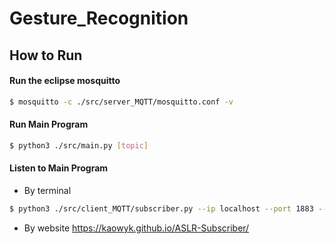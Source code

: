 # Gesture_Recognition
## How to Run
#### Run the eclipse mosquitto
```bash
$ mosquitto -c ./src/server_MQTT/mosquitto.conf -v 
```
#### Run Main Program
```bash
$ python3 ./src/main.py [topic]
```
#### Listen to  Main Program
* By terminal
```bash
$ python3 ./src/client_MQTT/subscriber.py --ip localhost --port 1883 --topic <topic>
```
* By website
https://kaowyk.github.io/ASLR-Subscriber/